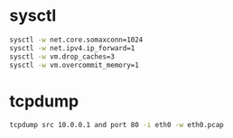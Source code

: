 # sysctl

```bash
sysctl -w net.core.somaxconn=1024
sysctl -w net.ipv4.ip_forward=1
sysctl -w vm.drop_caches=3
sysctl -w vm.overcommit_memory=1
```

# tcpdump

```bash
tcpdump src 10.0.0.1 and port 80 -i eth0 -w eth0.pcap
```
